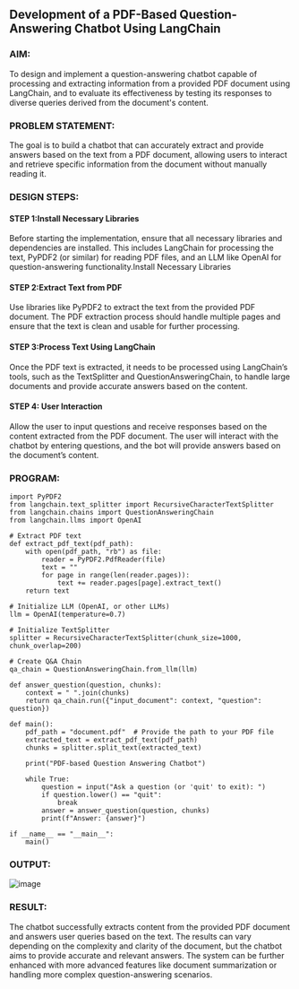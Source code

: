 ## Development of a PDF-Based Question-Answering Chatbot Using LangChain

### AIM:
To design and implement a question-answering chatbot capable of processing and extracting information from a provided PDF document using LangChain, and to evaluate its effectiveness by testing its responses to diverse queries derived from the document's content.

### PROBLEM STATEMENT:
The goal is to build a chatbot that can accurately extract and provide answers based on the text from a PDF document, allowing users to interact and retrieve specific information from the document without manually reading it.

### DESIGN STEPS:

#### STEP 1:Install Necessary Libraries
Before starting the implementation, ensure that all necessary libraries and dependencies are installed. This includes LangChain for processing the text, PyPDF2 (or similar) for reading PDF files, and an LLM like OpenAI for question-answering functionality.Install Necessary Libraries

#### STEP 2:Extract Text from PDF
Use libraries like PyPDF2 to extract the text from the provided PDF document. The PDF extraction process should handle multiple pages and ensure that the text is clean and usable for further processing.

#### STEP 3:Process Text Using LangChain
Once the PDF text is extracted, it needs to be processed using LangChain’s tools, such as the TextSplitter and QuestionAnsweringChain, to handle large documents and provide accurate answers based on the content.

#### STEP 4: User Interaction
Allow the user to input questions and receive responses based on the content extracted from the PDF document. The user will interact with the chatbot by entering questions, and the bot will provide answers based on the document’s content.

### PROGRAM:
```
import PyPDF2
from langchain.text_splitter import RecursiveCharacterTextSplitter
from langchain.chains import QuestionAnsweringChain
from langchain.llms import OpenAI

# Extract PDF text
def extract_pdf_text(pdf_path):
    with open(pdf_path, "rb") as file:
        reader = PyPDF2.PdfReader(file)
        text = ""
        for page in range(len(reader.pages)):
            text += reader.pages[page].extract_text()
    return text

# Initialize LLM (OpenAI, or other LLMs)
llm = OpenAI(temperature=0.7)

# Initialize TextSplitter
splitter = RecursiveCharacterTextSplitter(chunk_size=1000, chunk_overlap=200)

# Create Q&A Chain
qa_chain = QuestionAnsweringChain.from_llm(llm)

def answer_question(question, chunks):
    context = " ".join(chunks)
    return qa_chain.run({"input_document": context, "question": question})

def main():
    pdf_path = "document.pdf"  # Provide the path to your PDF file
    extracted_text = extract_pdf_text(pdf_path)
    chunks = splitter.split_text(extracted_text)
    
    print("PDF-based Question Answering Chatbot")
    
    while True:
        question = input("Ask a question (or 'quit' to exit): ")
        if question.lower() == "quit":
            break
        answer = answer_question(question, chunks)
        print(f"Answer: {answer}")

if __name__ == "__main__":
    main()
```

### OUTPUT:
![image](https://github.com/user-attachments/assets/6043e176-5192-4c20-862b-8651e55a738a)


### RESULT:
The chatbot successfully extracts content from the provided PDF document and answers user queries based on the text. The results can vary depending on the complexity and clarity of the document, but the chatbot aims to provide accurate and relevant answers. The system can be further enhanced with more advanced features like document summarization or handling more complex question-answering scenarios.
